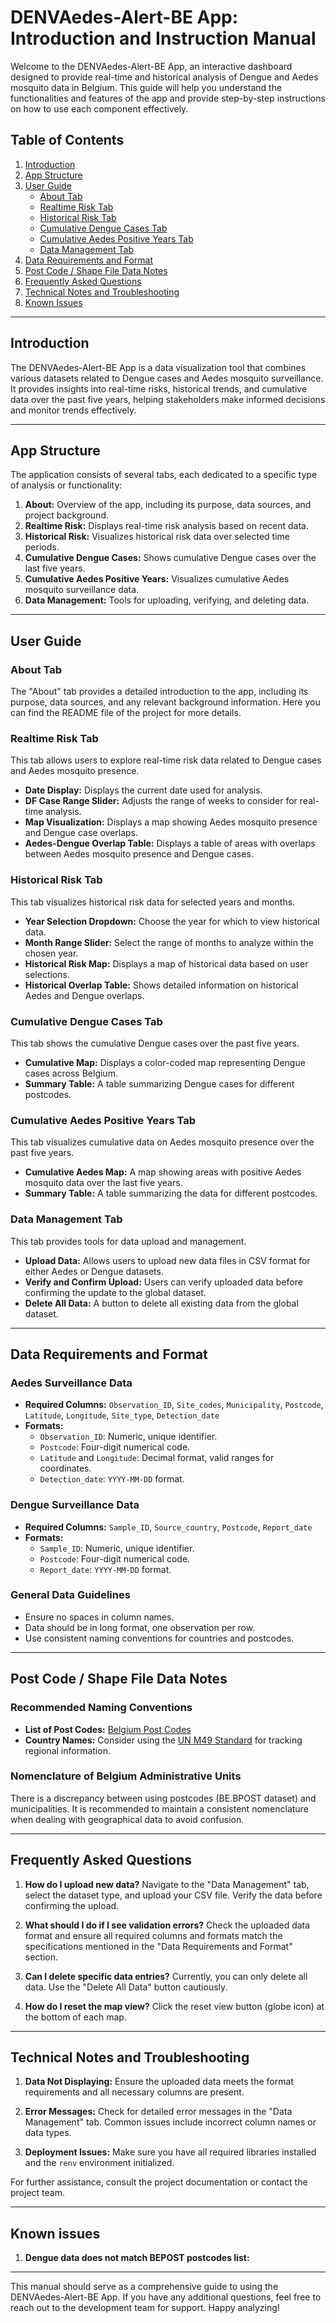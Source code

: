 # DENVAedes-Alert-BE App: Introduction and Instruction Manual

Welcome to the DENVAedes-Alert-BE App, an interactive dashboard designed to provide real-time and historical analysis of Dengue and Aedes mosquito data in Belgium. This guide will help you understand the functionalities and features of the app and provide step-by-step instructions on how to use each component effectively.

## Table of Contents
1. [Introduction](#introduction)
2. [App Structure](#app-structure)
3. [User Guide](#user-guide)
   - [About Tab](#about-tab)
   - [Realtime Risk Tab](#realtime-risk-tab)
   - [Historical Risk Tab](#historical-risk-tab)
   - [Cumulative Dengue Cases Tab](#cumulative-dengue-cases-tab)
   - [Cumulative Aedes Positive Years Tab](#cumulative-aedes-positive-years-tab)
   - [Data Management Tab](#data-management-tab)
4. [Data Requirements and Format](#data-requirements-and-format)
5. [Post Code / Shape File Data Notes](#post-code--shape-file-data-notes)
6. [Frequently Asked Questions](#frequently-asked-questions)
7. [Technical Notes and Troubleshooting](#technical-notes-and-troubleshooting)
8. [Known Issues](#known-issues)

---

## Introduction
The DENVAedes-Alert-BE App is a data visualization tool that combines various datasets related to Dengue cases and Aedes mosquito surveillance. It provides insights into real-time risks, historical trends, and cumulative data over the past five years, helping stakeholders make informed decisions and monitor trends effectively.

---

## App Structure
The application consists of several tabs, each dedicated to a specific type of analysis or functionality:

1. **About:** Overview of the app, including its purpose, data sources, and project background.
2. **Realtime Risk:** Displays real-time risk analysis based on recent data.
3. **Historical Risk:** Visualizes historical risk data over selected time periods.
4. **Cumulative Dengue Cases:** Shows cumulative Dengue cases over the last five years.
5. **Cumulative Aedes Positive Years:** Visualizes cumulative Aedes mosquito surveillance data.
6. **Data Management:** Tools for uploading, verifying, and deleting data.

---

## User Guide

### About Tab
The "About" tab provides a detailed introduction to the app, including its purpose, data sources, and any relevant background information. Here you can find the README file of the project for more details.

### Realtime Risk Tab
This tab allows users to explore real-time risk data related to Dengue cases and Aedes mosquito presence.

- **Date Display:** Displays the current date used for analysis.
- **DF Case Range Slider:** Adjusts the range of weeks to consider for real-time analysis.
- **Map Visualization:** Displays a map showing Aedes mosquito presence and Dengue case overlaps.
- **Aedes-Dengue Overlap Table:** Displays a table of areas with overlaps between Aedes mosquito presence and Dengue cases.

### Historical Risk Tab
This tab visualizes historical risk data for selected years and months.

- **Year Selection Dropdown:** Choose the year for which to view historical data.
- **Month Range Slider:** Select the range of months to analyze within the chosen year.
- **Historical Risk Map:** Displays a map of historical data based on user selections.
- **Historical Overlap Table:** Shows detailed information on historical Aedes and Dengue overlaps.

### Cumulative Dengue Cases Tab
This tab shows the cumulative Dengue cases over the past five years.

- **Cumulative Map:** Displays a color-coded map representing Dengue cases across Belgium.
- **Summary Table:** A table summarizing Dengue cases for different postcodes.

### Cumulative Aedes Positive Years Tab
This tab visualizes cumulative data on Aedes mosquito presence over the past five years.

- **Cumulative Aedes Map:** A map showing areas with positive Aedes mosquito data over the last five years.
- **Summary Table:** A table summarizing the data for different postcodes.

### Data Management Tab
This tab provides tools for data upload and management.

- **Upload Data:** Allows users to upload new data files in CSV format for either Aedes or Dengue datasets.
- **Verify and Confirm Upload:** Users can verify uploaded data before confirming the update to the global dataset.
- **Delete All Data:** A button to delete all existing data from the global dataset.

---

## Data Requirements and Format

### Aedes Surveillance Data
- **Required Columns:** `Observation_ID`, `Site_codes`, `Municipality`, `Postcode`, `Latitude`, `Longitude`, `Site_type`, `Detection_date`
- **Formats:**
  - `Observation_ID`: Numeric, unique identifier.
  - `Postcode`: Four-digit numerical code.
  - `Latitude` and `Longitude`: Decimal format, valid ranges for coordinates.
  - `Detection_date`: `YYYY-MM-DD` format.

### Dengue Surveillance Data
- **Required Columns:** `Sample_ID`, `Source_country`, `Postcode`, `Report_date`
- **Formats:**
  - `Sample_ID`: Numeric, unique identifier.
  - `Postcode`: Four-digit numerical code.
  - `Report_date`: `YYYY-MM-DD` format.

### General Data Guidelines
- Ensure no spaces in column names.
- Data should be in long format, one observation per row.
- Use consistent naming conventions for countries and postcodes.

---

## Post Code / Shape File Data Notes

### Recommended Naming Conventions
- **List of Post Codes:** [Belgium Post Codes](https://www.geo.be/catalog/details/9738c7c0-5255-11ea-8895-34e12d0f0423?l=en)
- **Country Names:** Consider using the [UN M49 Standard](https://unstats.un.org/unsd/methodology/m49/) for tracking regional information.

### Nomenclature of Belgium Administrative Units
There is a discrepancy between using postcodes (BE.BPOST dataset) and municipalities. It is recommended to maintain a consistent nomenclature when dealing with geographical data to avoid confusion.

---

## Frequently Asked Questions

1. **How do I upload new data?**
   Navigate to the "Data Management" tab, select the dataset type, and upload your CSV file. Verify the data before confirming the upload.

2. **What should I do if I see validation errors?**
   Check the uploaded data format and ensure all required columns and formats match the specifications mentioned in the "Data Requirements and Format" section.

3. **Can I delete specific data entries?**
   Currently, you can only delete all data. Use the "Delete All Data" button cautiously.

4. **How do I reset the map view?**
   Click the reset view button (globe icon) at the bottom of each map.

---

## Technical Notes and Troubleshooting

1. **Data Not Displaying:**
   Ensure the uploaded data meets the format requirements and all necessary columns are present.

2. **Error Messages:**
   Check for detailed error messages in the "Data Management" tab. Common issues include incorrect column names or data types.

3. **Deployment Issues:**
   Make sure you have all required libraries installed and the `renv` environment initialized.

For further assistance, consult the project documentation or contact the project team.

---

## Known issues

1. **Dengue data does not match BEPOST postcodes list:**




---
This manual should serve as a comprehensive guide to using the DENVAedes-Alert-BE App. If you have any additional questions, feel free to reach out to the development team for support. Happy analyzing!

